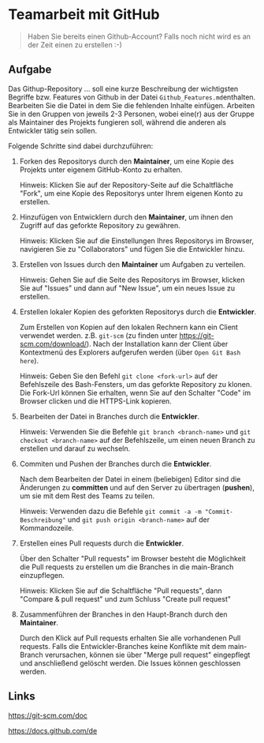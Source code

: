 # Teamarbeit mit GitHub

> Haben Sie bereits einen Github-Account? Falls noch nicht wird es an der Zeit einen zu erstellen :-)

## Aufgabe

Das Githup-Repository ... soll eine kurze Beschreibung der wichtigsten Begriffe bzw. Features von Github in der Datei  `Github_Features.md`enthalten. Bearbeiten Sie die Datei in dem Sie die fehlenden Inhalte einfügen. Arbeiten Sie in den Gruppen von jeweils 2-3 Personen, wobei eine(r) aus der Gruppe als Maintainer des Projekts fungieren soll, während die anderen als Entwickler tätig sein sollen. 

Folgende Schritte sind dabei durchzuführen:

1. Forken des Repositorys durch den **Maintainer**, um eine Kopie des Projekts unter eigenem GitHub-Konto zu erhalten.

    Hinweis: Klicken Sie auf der Repository-Seite auf die Schaltfläche "Fork", um eine Kopie des Repositorys unter Ihrem eigenen Konto zu erstellen.

2. Hinzufügen von Entwicklern durch den **Maintainer**, um ihnen den Zugriff auf das geforkte Repository zu gewähren.

    Hinweis: Klicken Sie auf die Einstellungen Ihres Repositorys im Browser, navigieren Sie zu "Collaborators" und fügen Sie die Entwickler hinzu.

3. Erstellen von Issues durch den **Maintainer** um Aufgaben zu verteilen.

    Hinweis: Gehen Sie auf die Seite des Repositorys im Browser, klicken Sie auf "Issues" und dann auf "New Issue", um ein neues Issue zu erstellen.

4. Erstellen lokaler Kopien des geforkten Repositorys durch die **Entwickler**.

    Zum Erstellen von Kopien auf den lokalen Rechnern kann ein Client verwendet werden. z.B. `git-scm` (zu finden unter https://git-scm.com/download/). 
    Nach der Installation kann der Client über Kontextmenü des Explorers aufgerufen werden (über `Open Git Bash here`). 
    
    Hinweis: Geben Sie den Befehl `git clone <fork-url>` auf der Befehlszeile des Bash-Fensters, um das geforkte Repository zu klonen. Die Fork-Url können Sie erhalten, wenn Sie auf den Schalter "Code" im Browser clicken und die HTTPS-Link kopieren.

5.  Bearbeiten der Datei in Branches durch die **Entwickler**.

    Hinweis: Verwenden Sie die Befehle `git branch <branch-name>` und `git checkout <branch-name>` auf der Befehlszeile, um einen neuen Branch zu erstellen und darauf zu wechseln.

6.  Commiten und Pushen der Branches durch die **Entwickler**.

    Nach dem Bearbeiten der Datei in einem (beliebigen) Editor sind die Änderungen zu **committen** und auf den Server zu übertragen (**pushen**), um sie mit dem Rest des Teams zu teilen.

    Hinweis: Verwenden dazu die Befehle `git commit -a -m "Commit-Beschreibung"` und `git push origin <branch-name>` auf der Kommandozeile.

7.  Erstellen eines Pull requests durch die **Entwickler**.

    Über den Schalter  "Pull requests" im Browser besteht die Möglichkeit die Pull requests zu erstellen um die Branches in die main-Branch einzupflegen. 
    
    Hinweis: Klicken Sie auf die Schaltfläche "Pull requests", dann "Compare & pull request" und zum Schluss "Create pull request"

8.  Zusammenführen der Branches in den Haupt-Branch durch den **Maintainer**.

    Durch den Klick auf Pull requests erhalten Sie alle vorhandenen Pull requests. Falls die Entwickler-Branches keine Konflikte mit dem main-Branch verursachen, können sie über "Merge pull request" eingepflegt und anschließend gelöscht werden. Die Issues können geschlossen werden.  

## Links

https://git-scm.com/doc

https://docs.github.com/de
